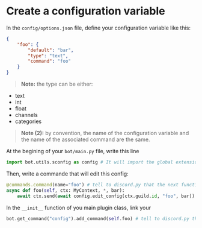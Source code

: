 # Create a configuration variable

In the `config/options.json` file, define your configuration variable like this:
```json
{
    "foo": {
        "default": "bar",
        "type": "text",
        "command": "foo"
    }
}
```
> __Note:__ the type can be either:
* text
* int
* float
* channels
* categories

> __Note (2):__ by convention, the name of the configuration variable and the name of the associated command are the same.

At the begining of your `bot/main.py` file, write this line
```python
import bot.utils.sconfig as config # It will import the global extension named "sconfig" that manage configuration variables
```

Then, write a commande that will edit this config:
```python
@commands.command(name="foo") # tell to discord.py that the next function is a discord command
async def foo(self, ctx: MyContext, *, bar):
    await ctx.send(await config.edit_config(ctx.guild.id, "foo", bar)) # It will edit the config and send a confirmation message
```

In the `__init__` function of you main plugin class, link your
```python
bot.get_command("config").add_command(self.foo) # tell to discord.py that the command we defined is actually a sub-command of the "config" command
```
